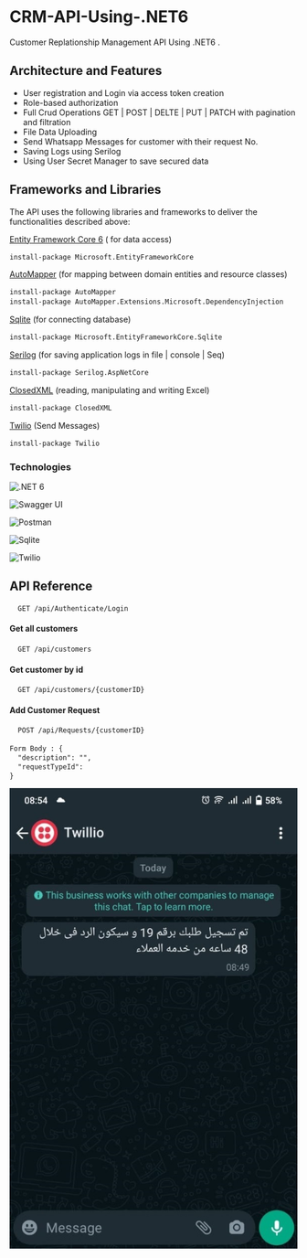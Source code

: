 
# CRM-API-Using-.NET6
Customer Replationship Management API Using .NET6 .

## Architecture and Features

- User registration and Login via access token creation
- Role-based authorization
- Full Crud Operations GET | POST | DELTE | PUT | PATCH with pagination and filtration
- File Data Uploading
- Send Whatsapp Messages for customer with their request No.
- Saving Logs using Serilog
- Using User Secret Manager to save secured data

## Frameworks and Libraries
The API uses the following libraries and frameworks to deliver the functionalities described above:

[Entity Framework Core 6](https://learn.microsoft.com/en-us/ef/core/) ( for data access)
```bash
install-package Microsoft.EntityFrameworkCore 
```
[AutoMapper](https://automapper.org/) (for mapping between domain entities and resource classes)
```bash
install-package AutoMapper
install-package AutoMapper.Extensions.Microsoft.DependencyInjection
```
[Sqlite](https://www.sqlite.org/index.html) (for connecting database)
```bash
install-package Microsoft.EntityFrameworkCore.Sqlite 
```
[Serilog](https://serilog.net/) (for saving application logs in file | console | Seq)
```bash
install-package Serilog.AspNetCore
```
[ClosedXML](https://closedxml.readthedocs.io/en/latest/) (reading, manipulating and writing Excel)
```bash
install-package ClosedXML
```
[Twilio](https://www.twilio.com/) (Send Messages)
```bash
install-package Twilio
```

### Technologies

![.NET 6](https://img.shields.io/badge/.NET-512BD4?style=for-the-badge&logo=dotnet&logoColor=white)

![Swagger UI](https://img.shields.io/badge/Swagger-85EA2D?style=for-the-badge&logo=Swagger&logoColor=white)

![Postman](https://img.shields.io/badge/Postman-FF6C37?style=for-the-badge&logo=Postman&logoColor=white)

![Sqlite](https://img.shields.io/badge/SQLite-07405E?style=for-the-badge&logo=sqlite&logoColor=white)

![Twilio](https://img.shields.io/badge/Twilio-F22F46?style=for-the-badge&logo=Twilio&logoColor=white)

## API Reference

```http
  GET /api/Authenticate/Login
```

#### Get all customers

```http
  GET /api/customers
```

#### Get customer by id

```http
  GET /api/customers/{customerID}
```

#### Add Customer Request

```http
  POST /api/Requests/{customerID}
  
Form Body : {
  "description": "",
  "requestTypeId": 
}

```

![Whatsapp-submit-request-message](https://raw.githubusercontent.com/ayaosama05/CRM-API-Using-.NET6/b23fc9c18cd80ea85dbb172d7adefda527abfc0d/CustomerRelationshipManagementAPI/Uploads/Files/whatsapp.jpg)
